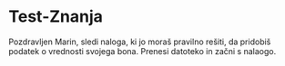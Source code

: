 # Test-Znanja

Pozdravljen Marin, sledi naloga, ki jo moraš pravilno rešiti, da pridobiš podatek o vrednosti svojega bona.
Prenesi datoteko in začni s nalaogo.
